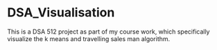 # DSA_Visualisation
This is a DSA 512 project as part of my course work, which specifically visualize the k means and travelling sales man algorithm.
